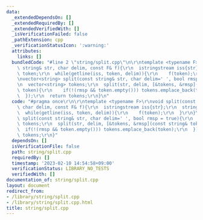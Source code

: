 ```yaml
---
data:
  _extendedDependsOn: []
  _extendedRequiredBy: []
  _extendedVerifiedWith: []
  _isVerificationFailed: false
  _pathExtension: cpp
  _verificationStatusIcon: ':warning:'
  attributes:
    links: []
  bundledCode: "#line 2 \"string/split.cpp\"\n\r\ntemplate <typename F>\r\nvoid split(const\
    \ string& str, char delim, const F& f){\r\n  istringstream iss{str};\r\n  string\
    \ token;\r\n  while(getline(iss, token, delim)){\r\n    f(token);\r\n  }\r\n}\r\
    \nvector<string> split(const string& str, char delim=' ', bool rmsp = true){\r\
    \n  vector<string> tokens;\r\n  split(str, delim, [&tokens, &rmsp](const string&\
    \ token){\r\n    if(!(rmsp && token.empty())) tokens.emplace_back(token);\r\n\
    \  });\r\n  return tokens;\r\n}\n"
  code: "#pragma once\r\n\r\ntemplate <typename F>\r\nvoid split(const string& str,\
    \ char delim, const F& f){\r\n  istringstream iss{str};\r\n  string token;\r\n\
    \  while(getline(iss, token, delim)){\r\n    f(token);\r\n  }\r\n}\r\nvector<string>\
    \ split(const string& str, char delim=' ', bool rmsp = true){\r\n  vector<string>\
    \ tokens;\r\n  split(str, delim, [&tokens, &rmsp](const string& token){\r\n  \
    \  if(!(rmsp && token.empty())) tokens.emplace_back(token);\r\n  });\r\n  return\
    \ tokens;\r\n}"
  dependsOn: []
  isVerificationFile: false
  path: string/split.cpp
  requiredBy: []
  timestamp: '2023-02-10 14:54:58+09:00'
  verificationStatus: LIBRARY_NO_TESTS
  verifiedWith: []
documentation_of: string/split.cpp
layout: document
redirect_from:
- /library/string/split.cpp
- /library/string/split.cpp.html
title: string/split.cpp
---
```

